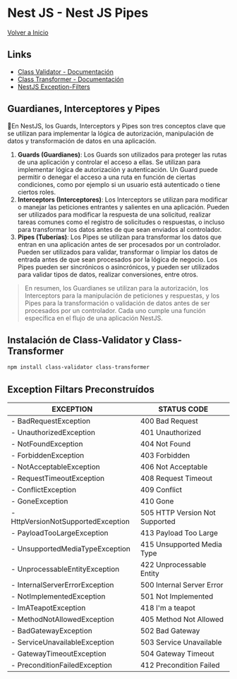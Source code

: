 # Nest JS - Nest JS Pipes

[Volver a Inicio](../README.md)

## Links

- [Class Validator - Documentación](https://www.npmjs.com/package/class-validator)
- [Class Transformer - Documentación](https://www.npmjs.com/package/class-transformer)
- [NestJS Exception-Filters](https://docs.nestjs.com/exception-filters)

## Guardianes, Interceptores y Pipes

🎯En NestJS, los Guards, Interceptors y Pipes son tres conceptos clave que se utilizan para implementar la lógica de autorización, manipulación de datos y transformación de datos en una aplicación.

1. **Guards (Guardianes)**: Los Guards son utilizados para proteger las rutas de una aplicación y controlar el acceso a ellas. Se utilizan para implementar lógica de autorización y autenticación. Un Guard puede permitir o denegar el acceso a una ruta en función de ciertas condiciones, como por ejemplo si un usuario está autenticado o tiene ciertos roles.
2. **Interceptors (Interceptores)**: Los Interceptors se utilizan para modificar o manejar las peticiones entrantes y salientes en una aplicación. Pueden ser utilizados para modificar la respuesta de una solicitud, realizar tareas comunes como el registro de solicitudes o respuestas, o incluso para transformar los datos antes de que sean enviados al controlador.
3. **Pipes (Tuberías)**: Los Pipes se utilizan para transformar los datos que entran en una aplicación antes de ser procesados por un controlador. Pueden ser utilizados para validar, transformar o limpiar los datos de entrada antes de que sean procesados por la lógica de negocio. Los Pipes pueden ser sincrónicos o asincrónicos, y pueden ser utilizados para validar tipos de datos, realizar conversiones, entre otros.

> En resumen, los Guardianes se utilizan para la autorización, los Interceptors para la manipulación de peticiones y respuestas, y los Pipes para la transformación o validación de datos antes de ser procesados por un controlador. Cada uno cumple una función específica en el flujo de una aplicación NestJS.

## Instalación de Class-Validator y Class-Transformer

```bash
npm install class-validator class-transformer
```

## Exception Filtars Preconstruídos

| EXCEPTION                          | STATUS CODE                    |
| ---------------------------------- | ------------------------------ |
| - BadRequestException              | 400 Bad Request                |
| - UnauthorizedException            | 401 Unauthorized               |
| - NotFoundException                | 404 Not Found                  |
| - ForbiddenException               | 403 Forbidden                  |
| - NotAcceptableException           | 406 Not Acceptable             |
| - RequestTimeoutException          | 408 Request Timeout            |
| - ConflictException                | 409 Conflict                   |
| - GoneException                    | 410 Gone                       |
| - HttpVersionNotSupportedException | 505 HTTP Version Not Supported |
| - PayloadTooLargeException         | 413 Payload Too Large          |
| - UnsupportedMediaTypeException    | 415 Unsupported Media Type     |
| - UnprocessableEntityException     | 422 Unprocessable Entity       |
| - InternalServerErrorException     | 500 Internal Server Error      |
| - NotImplementedException          | 501 Not Implemented            |
| - ImATeapotException               | 418 I'm a teapot               |
| - MethodNotAllowedException        | 405 Method Not Allowed         |
| - BadGatewayException              | 502 Bad Gateway                |
| - ServiceUnavailableException      | 503 Service Unavailable        |
| - GatewayTimeoutException          | 504 Gateway Timeout            |
| - PreconditionFailedException      | 412 Precondition Failed        |
